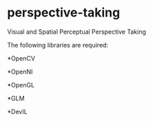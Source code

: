 perspective-taking
==================

Visual and Spatial Perceptual Perspective Taking

The following libraries are required:

*OpenCV

*OpenNI

*OpenGL

*GLM

*DevIL
